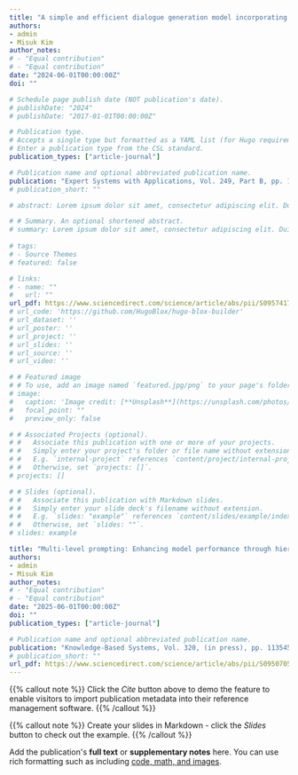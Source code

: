 ```yaml
---
title: "A simple and efficient dialogue generation model incorporating commonsense knowledge"
authors:
- admin
- Misuk Kim
author_notes:
# - "Equal contribution"
# - "Equal contribution"
date: "2024-06-01T00:00:00Z"
doi: ""

# Schedule page publish date (NOT publication's date).
# publishDate: "2024"
# publishDate: "2017-01-01T00:00:00Z"

# Publication type.
# Accepts a single type but formatted as a YAML list (for Hugo requirements).
# Enter a publication type from the CSL standard.
publication_types: ["article-journal"]

# Publication name and optional abbreviated publication name.
publication: "Expert Systems with Applications, Vol. 249, Part B, pp. 123584. DOI: 10.1016/j.eswa.2024.123584. (Q1)"
# publication_short: ""

# abstract: Lorem ipsum dolor sit amet, consectetur adipiscing elit. Duis posuere tellus ac convallis placerat. Proin tincidunt magna sed ex sollicitudin condimentum. Sed ac faucibus dolor, scelerisque sollicitudin nisi. Cras purus urna, suscipit quis sapien eu, pulvinar tempor diam. Quisque risus orci, mollis id ante sit amet, gravida egestas nisl. Sed ac tempus magna. Proin in dui enim. Donec condimentum, sem id dapibus fringilla, tellus enim condimentum arcu, nec volutpat est felis vel metus. Vestibulum sit amet erat at nulla eleifend gravida.

# # Summary. An optional shortened abstract.
# summary: Lorem ipsum dolor sit amet, consectetur adipiscing elit. Duis posuere tellus ac convallis placerat. Proin tincidunt magna sed ex sollicitudin condimentum.
  
# tags:
# - Source Themes
# featured: false

# links:
# - name: ""
#   url: ""
url_pdf: https://www.sciencedirect.com/science/article/abs/pii/S0957417424004494?via%3Dihub
# url_code: 'https://github.com/HugoBlox/hugo-blox-builder'
# url_dataset: ''
# url_poster: ''
# url_project: ''
# url_slides: ''
# url_source: ''
# url_video: ''

# # Featured image
# # To use, add an image named `featured.jpg/png` to your page's folder. 
# image:
#   caption: 'Image credit: [**Unsplash**](https://unsplash.com/photos/jdD8gXaTZsc)'
#   focal_point: ""
#   preview_only: false

# # Associated Projects (optional).
# #   Associate this publication with one or more of your projects.
# #   Simply enter your project's folder or file name without extension.
# #   E.g. `internal-project` references `content/project/internal-project/index.md`.
# #   Otherwise, set `projects: []`.
# projects: []

# # Slides (optional).
# #   Associate this publication with Markdown slides.
# #   Simply enter your slide deck's filename without extension.
# #   E.g. `slides: "example"` references `content/slides/example/index.md`.
# #   Otherwise, set `slides: ""`.
# slides: example

title: "Multi-level prompting: Enhancing model performance through hierarchical instruction integration"
authors:
- admin
- Misuk Kim
author_notes:
# - "Equal contribution"
# - "Equal contribution"
date: "2025-06-01T00:00:00Z"
doi: ""
publication_types: ["article-journal"]

# Publication name and optional abbreviated publication name.
publication: "Knowledge-Based Systems, Vol. 320, (in press), pp. 113545. DOI: 10.1016/j.knosys.2025.113545. (Q1)"
# publication_short: ""
url_pdf: https://www.sciencedirect.com/science/article/abs/pii/S095070512500591X
---
```




{{% callout note %}}
Click the *Cite* button above to demo the feature to enable visitors to import publication metadata into their reference management software.
{{% /callout %}}

{{% callout note %}}
Create your slides in Markdown - click the *Slides* button to check out the example.
{{% /callout %}}

Add the publication's **full text** or **supplementary notes** here. You can use rich formatting such as including [code, math, and images](https://docs.hugoblox.com/content/writing-markdown-latex/).
